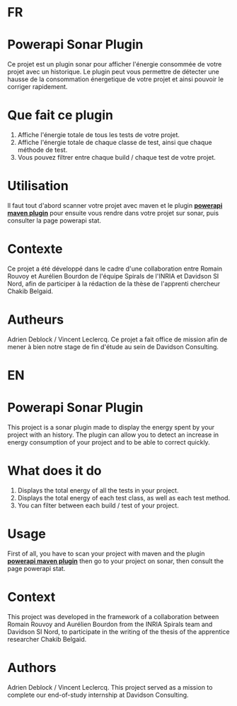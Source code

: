 # FR


# Powerapi Sonar Plugin

Ce projet est un plugin sonar pour afficher l'énergie consommée de votre projet avec un historique. Le plugin peut vous permettre de détecter une hausse de la consommation énergetique de votre projet et ainsi pouvoir le corriger rapidement.

# Que fait ce plugin

1. Affiche l'énergie totale de tous les tests de votre projet.
2. Affiche l'énergie totale de chaque classe de test, ainsi que chaque méthode de test.
3. Vous pouvez filtrer entre chaque build / chaque test de votre projet. 

# Utilisation

Il faut tout d'abord scanner votre projet avec maven et le plugin **[powerapi maven plugin](https://github.com/adrien1251/powerapiMavenPlugin)** pour ensuite vous rendre dans votre projet sur sonar, puis consulter la page powerapi stat. 

# Contexte

Ce projet a été développé dans le cadre d'une collaboration entre Romain Rouvoy et Aurélien Bourdon de l'équipe Spirals de l'INRIA et Davidson SI Nord, afin de participer à la rédaction de la thèse de l'apprenti chercheur Chakib Belgaid.

# Autheurs

Adrien Deblock / Vincent Leclercq.
Ce projet a fait office de mission afin de mener à bien notre stage de fin d'étude au sein de Davidson Consulting.

# EN

# Powerapi Sonar Plugin 

This project is a sonar plugin made to display the energy spent by your project with an history. The plugin can allow you to detect an increase in energy consumption of your project and to be able to correct quickly.

# What does it do

1. Displays the total energy of all the tests in your project.
2. Displays the total energy of each test class, as well as each test method.
3. You can filter between each build / test of your project.

# Usage

First of all, you have to scan your project with maven and the plugin **[powerapi maven plugin](https://github.com/adrien1251/powerapiMavenPlugin)** then go to your project on sonar, then consult the page powerapi stat.


# Context

This project was developed in the framework of a collaboration between Romain Rouvoy and Aurélien Bourdon from the INRIA Spirals team and Davidson SI Nord, to participate in the writing of the thesis of the apprentice researcher Chakib Belgaid.

# Authors

Adrien Deblock / Vincent Leclercq.
This project served as a mission to complete our end-of-study internship at Davidson Consulting.

